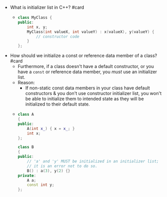 - What is initializer list in C++? #card
	- ```c++
	  class MyClass {
	  public:
	      int x, y;
	      MyClass(int valueX, int valueY) : x(valueX), y(valueY) {
	          // constructor code
	      }
	  };
	  ```
- How should we initialize a const or reference data member of a class? #card
	- Furthermore, if a class doesn't have a default constructor, or you have a `const` or reference data member, you *must* use an initializer list.
	- Reason:
		- If non-static const data members in your class have default constructors & you don't use constructor initializer list, you won't be able to initialize them to intended state as they will be initialized to their default state.
	- ```c++
	  class A
	  {
	  public:
	      A(int x_) { x = x_; }
	      int x;
	  };
	  
	  class B
	  {
	  public:
	      // 'a' and 'y' MUST be initialized in an initializer list;
	      // it is an error not to do so.
	      B() : a(3), y(2) {}
	  private:
	      A a;
	      const int y;
	  };
	  ```